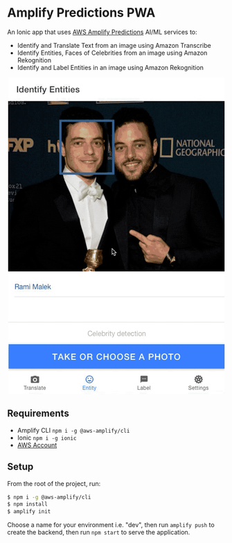 # Amplify Predictions PWA

An Ionic app that uses [AWS Amplify Predictions](https://aws-amplify.github.io/docs/js/predictions) AI/ML services to:

- Identify and Translate Text from an image using Amazon Transcribe
- Identify Entities, Faces of Celebrities from an image using Amazon Rekognition
- Identify and Label Entities in an image using Amazon Rekognition

<div style="text-align:center;">

![Demo Gif](./demo.gif)

</div>

## Requirements

- Amplify CLI `npm i -g @aws-amplify/cli`
- Ionic `npm i -g ionic`
- [AWS Account](https://aws-amplify.github.io/docs/)

## Setup

From the root of the project, run:

```bash
$ npm i -g @aws-amplify/cli
$ npm install
$ amplify init
```

Choose a name for your environment i.e. "dev", then run `amplify push` to create the backend, then run `npm start` to serve the application.